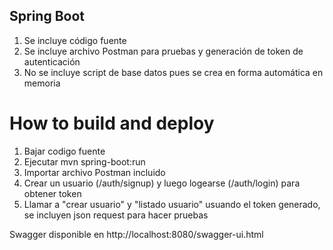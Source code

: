 ## Spring Boot

1. Se incluye código fuente
2. Se incluye archivo Postman para pruebas y generación de token de autenticación
3. No se incluye script de base datos pues se crea en forma automática en memoria

# How to build and deploy
1. Bajar codigo fuente
2. Ejecutar mvn spring-boot:run
3. Importar archivo Postman incluido
4. Crear un usuario (/auth/signup) y luego logearse (/auth/login) para obtener token
5. Llamar a "crear usuario" y "listado usuario" usuando el token generado, se incluyen json request para hacer pruebas

Swagger disponible en http://localhost:8080/swagger-ui.html
